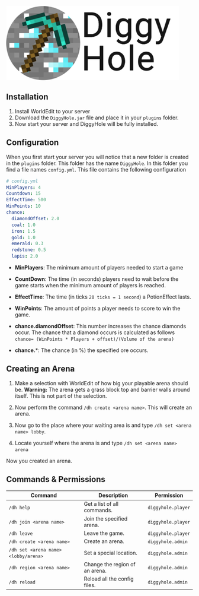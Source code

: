 <img src="https://github.com/WatcherWhale/DiggyHole/blob/master/assets/Banner.png?raw=true" alt="" height="200" />

## Installation
1. Install WorldEdit to your server
2. Download the `DiggyHole.jar` file and place it in 
your `plugins` folder.
3. Now start your server and DiggyHole will be fully installed.

## Configuration
When you first start your server you will notice that a new
folder is created in the `plugins` folder.
This folder has the name `DiggyHole`. In this folder you find
a file names `config.yml`. This file contains the following
configuration

```yaml
# config.yml
MinPlayers: 4
Countdown: 15
EffectTime: 500
WinPoints: 10
chance:
  diamondOffset: 2.0
  coal: 1.0
  iron: 1.5
  gold: 1.0
  emerald: 0.3
  redstone: 0.5
  lapis: 2.0
```

* **MinPlayers**: The minimum amount of players
needed to start a game

* **CountDown**: The time (in seconds) players need 
to wait before the game starts when the 
minimum amount of players is reached.

* **EffectTime**: The time (in ticks `20 ticks = 1 second`)
a PotionEffect lasts.

* **WinPoints**: The amount of points a player needs to score
to win the game.

* **chance.diamondOffset**: This number increases the chance
diamonds occur. The chance that a diamond occurs is calculated
as follows 
`chance= (WinPoints * Players + offset)/(Volume of the arena)`

* **chance.***: The chance (in %) the specified ore occurs.

## Creating an Arena
1. Make a selection with WorldEdit of how big your playable
arena should be.
**Warning:** The arena gets a grass block top and barrier walls
around itself. This is not part of the selection.

2. Now perform the command `/dh create <arena name>`.
This will create an arena.

3. Now go to the place where your waiting area is and type 
`/dh set <arena name> lobby`.

4. Locate yourself where the arena is and type 
`/dh set <arena name> arena`

Now you created an arena.

## Commands & Permissions

| Command                             | Description                    | Permission         |
| ----------------------------------- | ------------------------------ | ------------------ |
| `/dh help`                          | Get a list of all commands.    | `diggyhole.player` |
| `/dh join <arena name>`             | Join the specified arena.      | `diggyhole.player` |
| `/dh leave`                         | Leave the game.                | `diggyhole.player` |
| `/dh create <arena name>`           | Create an arena.               | `diggyhole.admin`  |
| `/dh set <arena name> <lobby/arena>`| Set a special location.        | `diggyhole.admin`  |
| `/dh region <arena name>`           | Change the region of an arena. | `diggyhole.admin`  |
| `/dh reload`                        | Reload all the config files.   | `diggyhole.admin`  |
